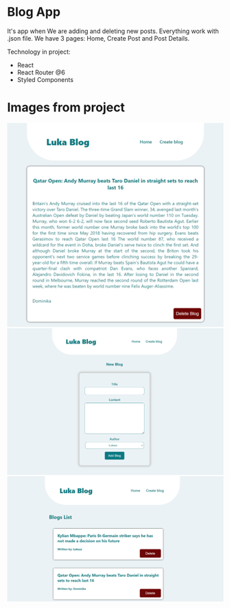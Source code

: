 # Blog App

It's app when We are adding and deleting new posts. Everything work with .json file.
We have 3 pages: Home, Create Post and Post Details.

Technology in project:

-   React
-   React Router @6
-   Styled Components

# Images from project

<img src="./src/img/aboutBlog.png">

<img src="./src/img/addBlog.png">

<img src="./src/img/reactBlogMainPage.png">
